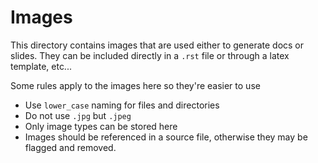 # Images

This directory contains images that are used either to generate docs or slides.
They can be included directly in a `.rst` file or through a latex template, etc...

Some rules apply to the images here so they're easier to use

* Use `lower_case` naming for files and directories
* Do not use `.jpg` but `.jpeg`
* Only image types can be stored here
* Images should be referenced in a source file, otherwise they may be flagged and
  removed.
